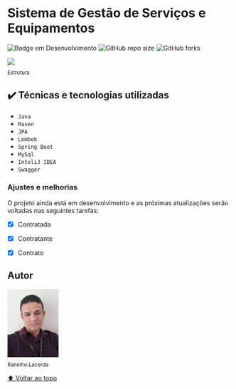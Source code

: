 # Sistema de Gestão de Serviços e Equipamentos

![Badge em Desenvolvimento](http://img.shields.io/static/v1?label=STATUS&message=EM%20DESENVOLVIMENTO&color=GREEN&style=for-the-badge)
![GitHub repo size](https://img.shields.io/github/repo-size/iuricode/README-template?style=for-the-badge)
![GitHub forks](https://img.shields.io/github/forks/iuricode/README-template?style=for-the-badge)

<img src="estrutura.jpeg" width=700><br><sub>Estrutura</sub>

## ✔️ Técnicas e tecnologias utilizadas

- ``Java``
- ``Maven``
- ``JPA``
- ``Lombok``
- ``Spring Boot``
- ``MySql``
- ``InteliJ IDEA``
- ``Swagger``


### Ajustes e melhorias

O projeto ainda está em desenvolvimento e as próximas atualizações serão voltadas nas seguintes tarefas:

- [x] Contratada
- [x] Contratante
- [x] Contrato  


## Autor

 [<img src="perfil2.jpg" width=115><br><sub>Ranelho Lacerda</sub>](https://github.com/ranelho) 

[⬆ Voltar ao topo](#contratos)<br>